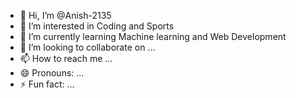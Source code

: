 - 👋 Hi, I’m @Anish-2135
- 👀 I’m interested in Coding and Sports
- 🌱 I’m currently learning Machine learning and Web Development
- 💞️ I’m looking to collaborate on ...
- 📫 How to reach me ...
- 😄 Pronouns: ...
- ⚡ Fun fact: ...

<!---
Anish-2135/Anish-2135 is a ✨ special ✨ repository because its `README.md` (this file) appears on your GitHub profile.
You can click the Preview link to take a look at your changes.
--->
